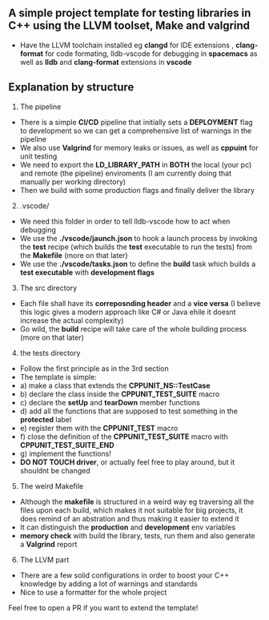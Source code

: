 ## A simple project template for testing libraries in C++ using the LLVM toolset, Make and valgrind

* Have the LLVM toolchain installed eg __clangd__ for IDE extensions , __clang-format__ for code formating, lldb-vscode for debugging in __spacemacs__ as well as __lldb__ and __clang-format__ extensions in __vscode__

## Explanation by structure

1) The pipeline

* There is a simple __CI/CD__ pipeline that initially sets a __DEPLOYMENT__ flag to development so we can get a comprehensive list of warnings in the pipeline
* We also use __Valgrind__ for memory leaks or issues, as well as __cppuint__ for unit testing
* We need to export the __LD_LIBRARY_PATH__ in **BOTH** the local (your pc) and remote (the pipeline) enviroments (I am currently doing that manually per working directory)
* Then we build with some production flags and finally deliver the library

2) .vscode/

* We need this folder in order to tell lldb-vscode how to act when debugging
* We use the __./vscode/jaunch.json__ to hook a launch process by invoking the __test__ recipe (which builds the __test__ executable to run the tests) from the __Makefile__ (more on that later)
* We use the __./vscode/tasks.json__ to define the __build__ task which builds a __test executable__ with **development flags**

3) The src directory

* Each file shall have its __correposnding header__ and a __vice versa__ (I believe this logic gives a modern approach like C# or Java ehile it doesnt increase the actual complexity)
* Go wild, the __build__ recipe will take care of the whole building process (more on that later)

4) the tests directory

* Follow the first principle as in the 3rd section
* The template is simple:
* a) make a class that extends the __CPPUNIT_NS::TestCase__
* b) declare the class inside the __CPPUNIT_TEST_SUITE__ macro
* c) declare the __setUp__ and __tearDown__ member functions
* d) add all the functions that are supposed to test something in the __protected__ label
* e) register them with the __CPPUNIT_TEST__ macro
* f) close the definition of the __CPPUNIT_TEST_SUITE__ macro with __CPPUNIT_TEST_SUITE_END__
* g) implement the functions!
* __DO NOT TOUCH driver__, or actually feel free to play around, but it shouldnt be changed

5) The weird Makefile

* Although the __makefile__ is structured in a weird way eg traversing all the files upon each build, which makes it not suitable for big projects, it does remind of an abstration and thus making it easier to extend it
* It can distinguish the __production__ and __development__ env variables
* __memory check__ with build the library, tests, run them and also generate a __Valgrind__ report  

6) The LLVM part

* There are a few solid configurations in order to boost your C++ knowledge by adding a lot of warnings and standards
* Nice to use a formatter for the whole project

Feel free to open a PR if you want to extend the template!
